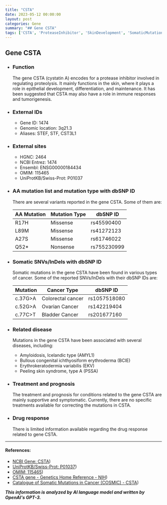 ```yaml
---
title: "CSTA"
date: 2023-05-12 00:00:00
layout: post
categories: Gene
summary: "## Gene CSTA"
tags: ['CSTA', 'ProteaseInhibitor', 'SkinDevelopment', 'SomaticMutations', 'Amyloidosis', 'IchthyosiformErythroderma', 'PeelingSkinSyndrome', 'SymptomaticTreatment']
---
```


## Gene CSTA

- ### Function
  The gene CSTA (cystatin A) encodes for a protease inhibitor involved in regulating proteolysis. It mainly functions in the skin, where it plays a role in epithelial development, differentiation, and maintenance. It has been suggested that CSTA may also have a role in immune responses and tumorigenesis.

- ### External IDs
  - Gene ID: 1474
  - Genomic location: 3q21.3
  - Aliases: STEF, STF, CST3L1

- ### External sites
  - HGNC: 2464
  - NCBI Entrez: 1474
  - Ensembl: ENSG00000184434
  - OMIM: 115465
  - UniProtKB/Swiss-Prot: P01037

- ### AA mutation list and mutation type with dbSNP ID
  There are several variants reported in the gene CSTA. Some of them are:
  
  | AA Mutation | Mutation Type | dbSNP ID |
  | --- | --- | --- |
  | R17H | Missense | rs45590400 |
  | L89M | Missense | rs41272123 |
  | A27S | Missense | rs61746022 |
  | Q52* | Nonsense | rs755230999 |

- ### Somatic SNVs/InDels with dbSNP ID
  Somatic mutations in the gene CSTA have been found in various types of cancer. Some of the reported SNVs/InDels with their dbSNP IDs are:
  
  | Mutation | Cancer Type | dbSNP ID |
  | --- | --- | --- |
  | c.37G>A | Colorectal cancer | rs1057518080 |
  | c.52G>A | Ovarian Cancer | rs142219404 |
  | c.77C>T | Bladder Cancer | rs201677160 |
  
- ### Related disease
  Mutations in the gene CSTA have been associated with several diseases, including:
  - Amyloidosis, Icelandic type (AMYL1)
  - Bullous congenital ichthyosiform erythroderma (BCIE)
  - Erythrokeratodermia variabilis (EKV)
  - Peeling skin syndrome, type A (PSSA)

- ### Treatment and prognosis
  The treatment and prognosis for conditions related to the gene CSTA are mainly supportive and symptomatic. Currently, there are no specific treatments available for correcting the mutations in CSTA.

- ### Drug response
  There is limited information available regarding the drug response related to gene CSTA.

---

#### References:
- [NCBI Gene: CSTA](https://www.ncbi.nlm.nih.gov/gene/1474))
- [UniProtKB/Swiss-Prot: P01037](https://www.uniprot.org/uniprot/P01037))
- [OMIM: 115465](https://omim.org/entry/115465))
- [CSTA gene - Genetics Home Reference - NIH](https://ghr.nlm.nih.gov/gene/CSTA))
- [Catalogue of Somatic Mutations in Cancer (COSMIC) - CSTA](https://cancer.sanger.ac.uk/cosmic/gene/analysis?ln=CSTA#variants))

**_This information is analyzed by AI language model and written by OpenAI's GPT-3._**
